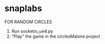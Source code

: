 # snaplabs

FOR RANDOM CIRCLES

1. Run socketio_ue4.py
2. "Play" the game in the circlesMalone project